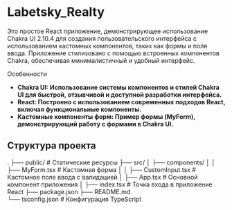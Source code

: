 # Labetsky_Realty

Это простое React приложение, демонстрирующее использование Chakra UI 2.10.4 для создания пользовательского интерфейса с использованием кастомных компонентов, таких как формы и поля ввода. Приложение стилизовано с помощью встроенных компонентов Chakra, обеспечивая минималистичный и удобный интерфейс.

Особенности
- **Chakra UI: Использование системы компонентов и стилей Chakra UI для быстрой, отзывчивой и доступной разработки интерфейса.**
- **React: Построено с использованием современных подходов React, включая функциональные компоненты.**
- **Кастомные компоненты форм: Пример формы (MyForm), демонстрирующий работу с формами в Chakra UI.**

## Структура проекта
.
├── public/                 # Статические ресурсы
├── src/
│   ├── components/
│   │   ├── MyForm.tsx      # Кастомная форма
│   │   ├── CustomInput.tsx # Кастомное поле ввода с валидацией
│   ├── App.tsx             # Основной компонент приложения
│   ├── index.tsx           # Точка входа в приложение React
├── package.json
├── README.md               
└── tsconfig.json           # Конфигурация TypeScript
